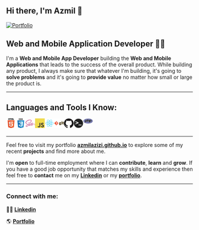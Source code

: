 ## Hi there, I'm Azmil 👋

[![Portfolio](https://img.shields.io/website?label=azmilazizi.github.io&style=for-the-badge&url=https%3A%2F%2Fcodestackr.com)](https://azmilazizi.github.io)

## Web and Mobile Application Developer 👨‍💻

I'm a **Web and Mobile App Developer** building the **Web and Mobile Applications** that leads to the success of the overall product. While building any product, I always make sure that whatever I'm building, it's going to **solve problems** and it's going to **provide value** no matter how small or large the product is.

---

## **Languages and Tools I Know**:


<img align="left" alt="HTML5" width="26px" src="https://raw.githubusercontent.com/github/explore/80688e429a7d4ef2fca1e82350fe8e3517d3494d/topics/html/html.png" />
<img align="left" alt="CSS3" width="26px" src="https://raw.githubusercontent.com/github/explore/80688e429a7d4ef2fca1e82350fe8e3517d3494d/topics/css/css.png" /> 
<img align="left" alt="Sass" width="26px" src="https://raw.githubusercontent.com/github/explore/80688e429a7d4ef2fca1e82350fe8e3517d3494d/topics/sass/sass.png" />
<img align="left" alt="JavaScript" width="26px" src="https://raw.githubusercontent.com/github/explore/80688e429a7d4ef2fca1e82350fe8e3517d3494d/topics/javascript/javascript.png" /> 
<img align="left" alt="React" width="26px" src="https://raw.githubusercontent.com/github/explore/80688e429a7d4ef2fca1e82350fe8e3517d3494d/topics/react/react.png" /> 

<img align="left" alt="Git" width="26px" src="https://raw.githubusercontent.com/github/explore/80688e429a7d4ef2fca1e82350fe8e3517d3494d/topics/git/git.png" />
<img align="left" alt="GitHub" width="26px" src="https://raw.githubusercontent.com/github/explore/78df643247d429f6cc873026c0622819ad797942/topics/github/github.png" />
<img align="left" alt="Terminal" width="26px" src="https://raw.githubusercontent.com/github/explore/80688e429a7d4ef2fca1e82350fe8e3517d3494d/topics/terminal/terminal.png" />
<img align="left" alt="Terminal" width="26px" src="https://raw.githubusercontent.com/azmilazizi/azmilazizi/main/PHP-logo.svg.png" />


<br />
<br />

---

Feel free to visit my portfolio **[azmilazizi.github.io](https://azmilazizi.github.io)** to explore some of my recent **projects** and find more about me.

I'm **open** to full-time employment where I can **contribute**, **learn** and **grow**. If you have a good job opportunity that matches my skills and experience then feel free to **contact** me on my **[Linkedin](https://linkedin.com/in/azmilazizinordin)** or my **[portfolio](https://azmilazizi.github.io)**.

---

### Connect with me:


👨‍💼 **[Linkedin](https://linkedin.com/in/azmilazizinordin)**

🌎 **[Portfolio](https://azmilazizi.github.io)**
